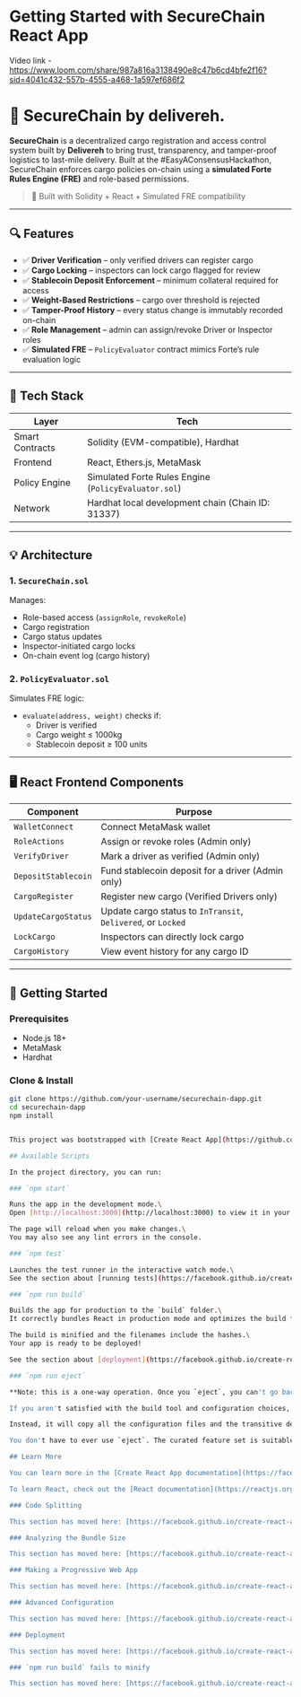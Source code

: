 # Getting Started with SecureChain React App
Video link - https://www.loom.com/share/987a816a3138490e8c47b6cd4bfe2f16?sid=4041c432-557b-4555-a468-1a597ef686f2
# 🚛 SecureChain by delivereh.

**SecureChain** is a decentralized cargo registration and access control system built by **Delivereh** to bring trust, transparency, and tamper-proof logistics to last-mile delivery. Built at the #EasyAConsensusHackathon, SecureChain enforces cargo policies on-chain using a **simulated Forte Rules Engine (FRE)** and role-based permissions.

> 🔐 Built with Solidity + React + Simulated FRE compatibility

---

## 🔍 Features

- ✅ **Driver Verification** – only verified drivers can register cargo
- ✅ **Cargo Locking** – inspectors can lock cargo flagged for review
- ✅ **Stablecoin Deposit Enforcement** – minimum collateral required for access
- ✅ **Weight-Based Restrictions** – cargo over threshold is rejected
- ✅ **Tamper-Proof History** – every status change is immutably recorded on-chain
- ✅ **Role Management** – admin can assign/revoke Driver or Inspector roles
- ✅ **Simulated FRE** – `PolicyEvaluator` contract mimics Forte’s rule evaluation logic

---

## 🧠 Tech Stack

| Layer | Tech |
|-------|------|
| Smart Contracts | Solidity (EVM-compatible), Hardhat |
| Frontend        | React, Ethers.js, MetaMask |
| Policy Engine   | Simulated Forte Rules Engine (`PolicyEvaluator.sol`) |
| Network         | Hardhat local development chain (Chain ID: 31337) |

---

## 💡 Architecture

### 1. `SecureChain.sol`
Manages:
- Role-based access (`assignRole`, `revokeRole`)
- Cargo registration
- Cargo status updates
- Inspector-initiated cargo locks
- On-chain event log (cargo history)

### 2. `PolicyEvaluator.sol`
Simulates FRE logic:
- `evaluate(address, weight)` checks if:
  - Driver is verified
  - Cargo weight ≤ 1000kg
  - Stablecoin deposit ≥ 100 units

---

## 🖥️ React Frontend Components

| Component           | Purpose |
|---------------------|---------|
| `WalletConnect`     | Connect MetaMask wallet |
| `RoleActions`       | Assign or revoke roles (Admin only) |
| `VerifyDriver`      | Mark a driver as verified (Admin only) |
| `DepositStablecoin` | Fund stablecoin deposit for a driver (Admin only) |
| `CargoRegister`     | Register new cargo (Verified Drivers only) |
| `UpdateCargoStatus` | Update cargo status to `InTransit`, `Delivered`, or `Locked` |
| `LockCargo`         | Inspectors can directly lock cargo |
| `CargoHistory`      | View event history for any cargo ID |

---

## 🚀 Getting Started

### Prerequisites
- Node.js 18+
- MetaMask
- Hardhat

### Clone & Install

```bash
git clone https://github.com/your-username/securechain-dapp.git
cd securechain-dapp
npm install


This project was bootstrapped with [Create React App](https://github.com/facebook/create-react-app).

## Available Scripts

In the project directory, you can run:

### `npm start`

Runs the app in the development mode.\
Open [http://localhost:3000](http://localhost:3000) to view it in your browser.

The page will reload when you make changes.\
You may also see any lint errors in the console.

### `npm test`

Launches the test runner in the interactive watch mode.\
See the section about [running tests](https://facebook.github.io/create-react-app/docs/running-tests) for more information.

### `npm run build`

Builds the app for production to the `build` folder.\
It correctly bundles React in production mode and optimizes the build for the best performance.

The build is minified and the filenames include the hashes.\
Your app is ready to be deployed!

See the section about [deployment](https://facebook.github.io/create-react-app/docs/deployment) for more information.

### `npm run eject`

**Note: this is a one-way operation. Once you `eject`, you can't go back!**

If you aren't satisfied with the build tool and configuration choices, you can `eject` at any time. This command will remove the single build dependency from your project.

Instead, it will copy all the configuration files and the transitive dependencies (webpack, Babel, ESLint, etc) right into your project so you have full control over them. All of the commands except `eject` will still work, but they will point to the copied scripts so you can tweak them. At this point you're on your own.

You don't have to ever use `eject`. The curated feature set is suitable for small and middle deployments, and you shouldn't feel obligated to use this feature. However we understand that this tool wouldn't be useful if you couldn't customize it when you are ready for it.

## Learn More

You can learn more in the [Create React App documentation](https://facebook.github.io/create-react-app/docs/getting-started).

To learn React, check out the [React documentation](https://reactjs.org/).

### Code Splitting

This section has moved here: [https://facebook.github.io/create-react-app/docs/code-splitting](https://facebook.github.io/create-react-app/docs/code-splitting)

### Analyzing the Bundle Size

This section has moved here: [https://facebook.github.io/create-react-app/docs/analyzing-the-bundle-size](https://facebook.github.io/create-react-app/docs/analyzing-the-bundle-size)

### Making a Progressive Web App

This section has moved here: [https://facebook.github.io/create-react-app/docs/making-a-progressive-web-app](https://facebook.github.io/create-react-app/docs/making-a-progressive-web-app)

### Advanced Configuration

This section has moved here: [https://facebook.github.io/create-react-app/docs/advanced-configuration](https://facebook.github.io/create-react-app/docs/advanced-configuration)

### Deployment

This section has moved here: [https://facebook.github.io/create-react-app/docs/deployment](https://facebook.github.io/create-react-app/docs/deployment)

### `npm run build` fails to minify

This section has moved here: [https://facebook.github.io/create-react-app/docs/troubleshooting#npm-run-build-fails-to-minify](https://facebook.github.io/create-react-app/docs/troubleshooting#npm-run-build-fails-to-minify)
